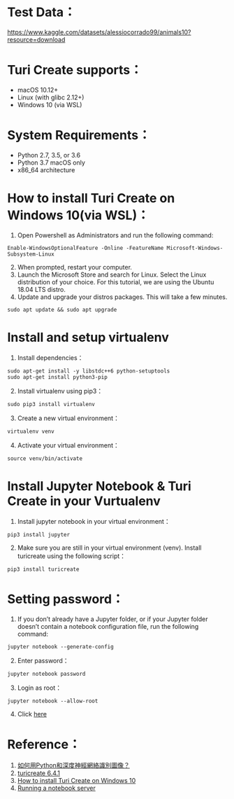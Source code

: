 # Test Data：
<https://www.kaggle.com/datasets/alessiocorrado99/animals10?resource=download>

# Turi Create supports：
- macOS 10.12+
- Linux (with glibc 2.12+)
- Windows 10 (via WSL)
# System Requirements：
- Python 2.7, 3.5, or 3.6
- Python 3.7 macOS only
- x86_64 architecture

# How to install Turi Create on Windows 10(via WSL)：
1. Open Powershell as Administrators and run the following command:
```
Enable-WindowsOptionalFeature -Online -FeatureName Microsoft-Windows-Subsystem-Linux
```
2. When prompted, restart your computer.
3. Launch the Microsoft Store and search for Linux. Select the Linux distribution of your choice. For this tutorial, we are using the Ubuntu 18.04 LTS distro.
4. Update and upgrade your distros packages. This will take a few minutes.
```
sudo apt update && sudo apt upgrade
```
# Install and setup virtualenv
1. Install dependencies：
```
sudo apt-get install -y libstdc++6 python-setuptools
sudo apt-get install python3-pip 
```
2. Install virtualenv using pip3：
```
sudo pip3 install virtualenv 
```
3. Create a new virtual environment：
```
virtualenv venv
```
4. Activate your virtual environment：
```
source venv/bin/activate
```
# Install Jupyter Notebook & Turi Create in your Vurtualenv
1. Install jupyter notebook in your virtual environment：
```
pip3 install jupyter
```
2. Make sure you are still in your virtual environment (venv). Install turicreate using the following script：
```
pip3 install turicreate
```

# Setting password：
1. If you don’t already have a Jupyter folder, or if your Jupyter folder doesn’t contain a notebook configuration file, run the following command:
```
jupyter notebook --generate-config
```
2. Enter password：
```
jupyter notebook password
```
3. Login as root：
```
jupyter notebook --allow-root
```
4. Click [here](localhost:8888/?token=6b0e4a3b7493fa0686a9906c89866fd0c344ae60d8fabbba)
# Reference：
1. [如何用Python和深度神經網絡識別圖像？](https://onway2017.wordpress.com/2020/07/17/%E5%A6%82%E4%BD%95%E7%94%A8python%E5%92%8C%E6%B7%B1%E5%BA%A6%E7%A5%9E%E7%B6%93%E7%B6%B2%E7%B5%A1%E8%AD%98%E5%88%A5%E5%9C%96%E5%83%8F%EF%BC%9F/)
2. [turicreate 6.4.1](https://pypi.org/project/turicreate/)
3. [How to install Turi Create on Windows 10](https://medium.com/@malondireads/installing-turicreate-on-windows-10-534e147a4792)
4. [Running a notebook server](https://jupyter-notebook.readthedocs.io/en/stable/public_server.html)
